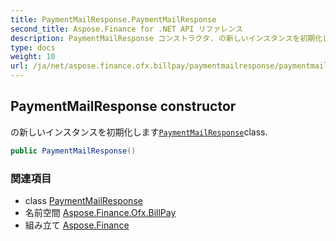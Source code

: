 ```yaml
---
title: PaymentMailResponse.PaymentMailResponse
second_title: Aspose.Finance for .NET API リファレンス
description: PaymentMailResponse コンストラクタ. の新しいインスタンスを初期化しますPaymentMailResponseclass.
type: docs
weight: 10
url: /ja/net/aspose.finance.ofx.billpay/paymentmailresponse/paymentmailresponse/
---
```

## PaymentMailResponse constructor

の新しいインスタンスを初期化します[`PaymentMailResponse`](../)class.

```csharp
public PaymentMailResponse()
```

### 関連項目

* class [PaymentMailResponse](../)
* 名前空間 [Aspose.Finance.Ofx.BillPay](../../paymentmailresponse/)
* 組み立て [Aspose.Finance](../../../)



